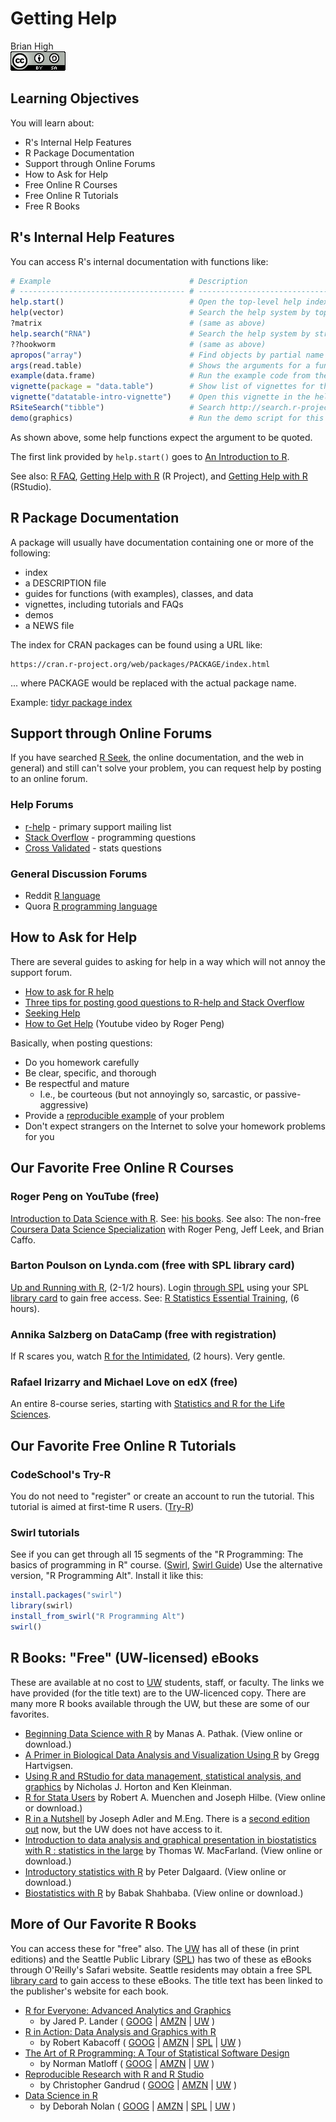 # Getting Help
Brian High  
![CC BY-SA 4.0](../images/cc_by-sa_4.png)  



## Learning Objectives

You will learn about:

* R's Internal Help Features
* R Package Documentation
* Support through Online Forums
* How to Ask for Help
* Free Online R Courses
* Free Online R Tutorials
* Free R Books

## R's Internal Help Features

You can access R's internal documentation with functions like:


```r
# Example                               # Description
# ------------------------------------- # --------------------------------------
help.start()                            # Open the top-level help index
help(vector)                            # Search the help system by topic
?matrix                                 # (same as above)
help.search("RNA")                      # Search the help system by string
??hookworm                              # (same as above)
apropos("array")                        # Find objects by partial name
args(read.table)                        # Shows the arguments for a function
example(data.frame)                     # Run the example code from the package
vignette(package = "data.table")        # Show list of vignettes for this package
vignette("datatable-intro-vignette")    # Open this vignette in the help viewer
RSiteSearch("tibble")                   # Search http://search.r-project.org
demo(graphics)                          # Run the demo script for this package
```

As shown above, some help functions expect the argument to be quoted.

The first link provided by `help.start()` goes to [An Introduction to R](https://cran.r-project.org/doc/manuals/r-release/R-intro.html). 

See also: [R FAQ](https://cran.r-project.org/doc/FAQ/R-FAQ.html), 
[Getting Help with R](https://www.r-project.org/help.html) (R Project), 
and [Getting Help with R](https://support.rstudio.com/hc/en-us/articles/200552336-Getting-Help-with-R) (RStudio).

## R Package Documentation

A package will usually have documentation containing one or more of the following:

* index
* a DESCRIPTION file
* guides for functions (with examples), classes, and data
* vignettes, including tutorials and FAQs
* demos
* a NEWS file

The index for CRAN packages can be found using a URL like:

```
https://cran.r-project.org/web/packages/PACKAGE/index.html
```

... where PACKAGE would be replaced with the actual package name.

Example: [tidyr package index](https://cran.r-project.org/web/packages/tidyr/index.html)

## Support through Online Forums

If you have searched [R Seek](http://rseek.org/), the online documentation, and 
the web in general) and still can't solve your problem, you can request help by 
posting to an online forum.

### Help Forums

* [r-help](https://stat.ethz.ch/mailman/listinfo/r-help) - primary support mailing list
* [Stack Overflow](http://stackoverflow.com/questions/tagged/r) - programming questions
* [Cross Validated](http://stats.stackexchange.com/questions/tagged/r) - stats questions

### General Discussion Forums

* Reddit [R language](https://www.reddit.com/r/Rlanguage/)
* Quora [R programming language](https://www.quora.com/topic/R-programming-language)

## How to Ask for Help

There are several guides to asking for help in a way which will not annoy the
support forum.

* [How to ask for R help](http://blog.revolutionanalytics.com/2014/01/how-to-ask-for-r-help.html)
* [Three tips for posting good questions to R-help and Stack Overflow](https://www.r-bloggers.com/three-tips-for-posting-good-questions-to-r-help-and-stack-overflow/)
* [Seeking Help](http://r-bio.github.io/seeking-help/)
* [How to Get Help](https://www.youtube.com/watch?v=ZFaWxxzouCY) (Youtube video by Roger Peng)

Basically, when posting questions:

* Do you homework carefully
* Be clear, specific, and thorough
* Be respectful and mature
    - I.e., be courteous (but not annoyingly so, sarcastic, or passive-aggressive)
* Provide a [reproducible example](http://stackoverflow.com/questions/5963269/how-to-make-a-great-r-reproducible-example%20) of your problem
* Don't expect strangers on the Internet to solve your homework problems for you

## Our Favorite Free Online R Courses

### Roger Peng on YouTube (free)

[Introduction to Data Science with R](https://www.youtube.com/watch?v=EiKxy5IecUw&list=PLycnP7USbo1XGmTeFAAzr79e8V7zr7Ccx). See: [his books](https://leanpub.com/u/rdpeng). See also: The non-free [Coursera Data Science Specialization](https://www.coursera.org/specializations/jhu-data-science) with Roger Peng, Jeff Leek, and Brian Caffo.

### Barton Poulson on Lynda.com (free with SPL library card)

[Up and Running with R](http://www.lynda.com/R-tutorials/Up-Running-R/120612-2.html), (2-1/2 hours). Login [through SPL](https://ezproxy.spl.org/login?url=http://lynda.com/portal/sip?org=spl.org) using your SPL [library card](http://www.spl.org/using-the-library/get-started/get-a-library-card) to gain free access. See: [R Statistics Essential Training](https://www.lynda.com/R-tutorials/R-Statistics-Essential-Training/142447-2.html), (6 hours). 

### Annika Salzberg on DataCamp (free with registration)

If R scares you, watch [R for the Intimidated](https://www.datacamp.com/courses/r-for-the-intimidated), (2 hours). Very gentle.

### Rafael Irizarry and Michael Love on edX (free)

An entire 8-course series, starting with [Statistics and R for the Life Sciences](https://www.edx.org/course/statistics-r-life-sciences-harvardx-ph525-1x).

## Our Favorite Free Online R Tutorials

### CodeSchool's Try-R

You do not need to "register" or create an account to run the tutorial. This tutorial is aimed at first-time R users. ([Try-R](http://tryr.codeschool.com/))

### Swirl tutorials

See if you can get through all 15 segments of the "R Programming: The basics of programming in R" course. ([Swirl](http://swirlstats.com/students.html),
[Swirl Guide](https://github.com/ClaudiaBrauer/A-very-short-introduction-to-R/blob/master/documents/Using%20swirl%20to%20practise%20R.pdf)) Use the alternative version, "R Programming Alt". Install it like this:


```r
install.packages("swirl")
library(swirl)
install_from_swirl("R Programming Alt")
swirl()
```

## R Books: "Free" (UW-licensed) eBooks

These are available at no cost to [UW](https://www.lib.washington.edu/) students, 
staff, or faculty. The links we have provided (for the title text) are to the 
UW-licenced copy. There are many more R books available through the UW, but these
are some of our favorites.

- [Beginning Data Science with R](http://alliance-primo.hosted.exlibrisgroup.com/UW:all:CP71215329450001451) by Manas A. Pathak. (View online or download.)
- [A Primer in Biological Data Analysis and Visualization Using R](http://alliance-primo.hosted.exlibrisgroup.com/UW:all:CP71204319410001451) by Gregg Hartvigsen.
- [Using R and RStudio for data management, statistical analysis, and graphics](http://alliance-primo.hosted.exlibrisgroup.com/UW:all:CP71226299210001451) by Nicholas J. Horton and Ken Kleinman.
- [R for Stata Users](http://alliance-primo.hosted.exlibrisgroup.com/UW:all:CP71161669170001451) by Robert A. Muenchen and Joseph Hilbe. (View online or download.)
- [R in a Nutshell](http://alliance-primo.hosted.exlibrisgroup.com/UW:all:CP71155074480001451) by Joseph Adler and M.Eng. There is a [second edition out](http://shop.oreilly.com/product/0636920022008.do) now, but the UW does not have access to it.
- [Introduction to data analysis and graphical presentation in biostatistics with R : statistics in the large](http://alliance-primo.hosted.exlibrisgroup.com/UW:all:CP71197447610001451) by Thomas W. MacFarland. (View online or download.)
- [Introductory statistics with R](http://alliance-primo.hosted.exlibrisgroup.com/UW:all:CP71130982630001451) by Peter Dalgaard. (View online or download.)
- [Biostatistics with R](http://alliance-primo.hosted.exlibrisgroup.com/UW:all:CP71176255050001451) by Babak Shahbaba. (View online or download.)

## More of Our Favorite R Books

You can access these for "free" also. The [UW](https://www.lib.washington.edu/) has all of these (in print editions) and the Seattle Public Library ([SPL](http://www.spl.org/))
has two of these as eBooks through O'Reilly's Safari website. Seattle residents
may obtain a free SPL [library card](http://www.spl.org/using-the-library/get-started/get-a-library-card) to gain access to these eBooks. The title text
has been linked to the publisher's website for each book.

* [R for Everyone: Advanced Analytics and Graphics](http://www.jaredlander.com/r-for-everyone/)
    - by Jared P. Lander ( [GOOG](https://www.google.com/search?tbo=p&tbm=bks&q=intitle:%22R+for+Everyone%3A+Advanced+Analytics+and+Graphics%22&num=10&gws_rd=ssl) | [AMZN](http://www.amazon.com/dp/0321888030/?tag=5308-0610-7646) | [UW](http://alliance-primo.hosted.exlibrisgroup.com/primo_library/libweb/action/search.do?fn=search&ct=search&vid=UW&vl%28753972432UI0%29=title&vl%281UIStartWith0%29=starts+with&vl%28freeText0%29=%22R+for+Everyone%3A+Advanced+Analytics+and+Graphics%22&Submit=Search) )
* [R in Action: Data Analysis and Graphics with R](https://www.manning.com/books/r-in-action-second-edition) 
    - by Robert Kabacoff ( [GOOG](https://www.google.com/search?tbo=p&tbm=bks&q=intitle:%22R+in+Action%3A+Data+Analysis+and+Graphics+with+R%22&num=10&gws_rd=ssl) | [AMZN](http://www.amazon.com/dp/1617291382/?tag=5308-0610-7646) | [SPL](https://seattle.bibliocommons.com/search?t=title&search_category=title&q=%22R+in+Action%3A+Data+Analysis+and+Graphics+with+R%22&commit=Search) | [UW](http://alliance-primo.hosted.exlibrisgroup.com/primo_library/libweb/action/search.do?fn=search&ct=search&vid=UW&vl%28753972432UI0%29=title&vl%281UIStartWith0%29=starts+with&vl%28freeText0%29=%22R+in+Action%3A+Data+Analysis+and+Graphics+with+R%22&Submit=Search) )
* [The Art of R Programming: A Tour of Statistical Software Design](https://www.nostarch.com/artofr.htm) 
    - by Norman Matloff ( [GOOG](https://www.google.com/search?tbo=p&tbm=bks&q=intitle:%22The+Art+of+R+Programming%3A+A+Tour+of+Statistical+Software+Design%22&num=10&gws_rd=ssl) | [AMZN](http://www.amazon.com/dp/1593273843/?tag=5308-0610-7646) | [UW](http://alliance-primo.hosted.exlibrisgroup.com/primo_library/libweb/action/search.do?fn=search&ct=search&vid=UW&vl%28753972432UI0%29=title&vl%281UIStartWith0%29=starts+with&vl%28freeText0%29=%22The+Art+of+R+Programming%3A+A+Tour+of+Statistical+Software+Design%22&Submit=Search) )
* [Reproducible Research with R and R Studio](https://www.crcpress.com/Reproducible-Research-with-R-and-R-Studio-Second-Edition/Gandrud/p/book/9781498715379)
    - by Christopher Gandrud ( [GOOG](https://www.google.com/search?tbo=p&tbm=bks&q=intitle:%22Reproducible+Research+with+R+and+R+Studio%22&num=10&gws_rd=ssl) | [AMZN](http://www.amazon.com/dp/1466572841/?tag=5308-0610-7646) | [UW](http://alliance-primo.hosted.exlibrisgroup.com/primo_library/libweb/action/search.do?fn=search&ct=search&vid=UW&vl%28753972432UI0%29=title&vl%281UIStartWith0%29=starts+with&vl%28freeText0%29=%22Reproducible+Research+with+R+and+R+Studio%22&Submit=Search) )
* [Data Science in R](https://www.crcpress.com/Data-Science-in-R-A-Case-Studies-Approach-to-Computational-Reasoning-and/Nolan-Lang/p/book/9781482234817)
    - by Deborah Nolan ( [GOOG](https://www.google.com/search?tbo=p&tbm=bks&q=intitle:%22Data+Science+in+R%3A+A+Case+Studies+Approach+to+Computational+Reasoning+and+Problem+Solving%22&num=10&gws_rd=ssl) | [AMZN](http://www.amazon.com/dp/1482234815/?tag=5308-0610-7646) | [SPL](https://seattle.bibliocommons.com/search?t=title&search_category=title&q=%22Data+Science+in+R%3A+A+Case+Studies+Approach+to+Computational+Reasoning+and+Problem+Solving%22&commit=Search) | [UW](http://alliance-primo.hosted.exlibrisgroup.com/primo_library/libweb/action/search.do?fn=search&ct=search&vid=UW&vl%28753972432UI0%29=title&vl%281UIStartWith0%29=starts+with&vl%28freeText0%29=%22Data+Science+in+R%3A+A+Case+Studies+Approach+to+Computational+Reasoning+and+Problem+Solving%22&Submit=Search) )
